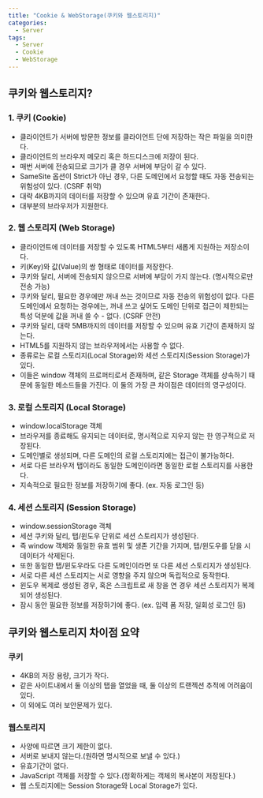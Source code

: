 ```yaml
---
title: "Cookie & WebStorage(쿠키와 웹스토리지)"
categories:
  - Server
tags:
  - Server
  - Cookie
  - WebStorage
---
```


## 쿠키와 웹스토리지?

### 1. 쿠키 (Cookie)
- 클라이언트가 서버에 방문한 정보를 클라이언트 단에 저장하는 작은 파일을 의미한다.
- 클라이언트의 브라우저 메모리 혹은 하드디스크에 저장이 된다. 
- 매번 서버에 전송되므로 크기가 클 경우 서버에 부담이 갈 수 있다.
- SameSite 옵션이 Strict가 아닌 경우, 다른 도메인에서 요청할 때도 자동 전송되는 위험성이 있다. (CSRF 취약)
- 대략 4KB까지의 데이터를 저장할 수 있으며 유효 기간이 존재한다.
- 대부분의 브라우저가 지원한다.

### 2. 웹 스토리지 (Web Storage)
- 클라이언트에 데이터를 저장할 수 있도록 HTML5부터 새롭게 지원하는 저장소이다.
- 키(Key)와 값(Value)의 쌍 형태로 데이터를 저장한다.
- 쿠키와 달리, 서버에 전송되지 않으므로 서버에 부담이 가지 않는다. (명시적으로만 전송 가능)
- 쿠키와 달리, 필요한 경우에만 꺼내 쓰는 것이므로 자동 전송의 위험성이 없다. 다른 도메인에서 요청하는 경우에는, 꺼내 쓰고 싶어도 도메인 단위로 접근이 제한되는 특성 덕분에 값을 꺼내 쓸 수 - 없다. (CSRF 안전)
- 쿠키와 달리, 대략 5MB까지의 데이터를 저장할 수 있으며 유효 기간이 존재하지 않는다.
- HTML5를 지원하지 않는 브라우저에서는 사용할 수 없다.
- 종류로는 로컬 스토리지(Local Storage)와 세션 스토리지(Session Storage)가 있다. 
- 이들은 window 객체의 프로퍼티로서 존재하며, 같은 Storage 객체를 상속하기 때문에 동일한 메소드들을 가진다. 이 둘의 가장 큰 차이점은 데이터의 영구성이다.

### 3. 로컬 스토리지 (Local Storage)
- window.localStorage 객체
- 브라우저를 종료해도 유지되는 데이터로, 명시적으로 지우지 않는 한 영구적으로 저장된다.
- 도메인별로 생성되며, 다른 도메인의 로컬 스토리지에는 접근이 불가능하다.
- 서로 다른 브라우저 탭이라도 동일한 도메인이라면 동일한 로컬 스토리지를 사용한다.
- 지속적으로 필요한 정보를 저장하기에 좋다. (ex. 자동 로그인 등)

### 4. 세션 스토리지 (Session Storage)
- window.sessionStorage 객체
- 세션 쿠키와 달리, 탭/윈도우 단위로 세션 스토리지가 생성된다.
- 즉 window 객체와 동일한 유효 범위 및 생존 기간을 가지며, 탭/윈도우를 닫을 시 데이터가 삭제된다.
- 또한 동일한 탭/윈도우라도 다른 도메인이라면 또 다른 세션 스토리지가 생성된다.
- 서로 다른 세션 스토리지는 서로 영향을 주지 않으며 독립적으로 동작한다.
- 윈도우 복제로 생성된 경우, 혹은 스크립트로 새 창을 연 경우 세션 스토리지가 복제되어 생성된다.
- 잠시 동안 필요한 정보를 저장하기에 좋다. (ex. 입력 폼 저장, 일회성 로그인 등)

## 쿠키와 웹스토리지 차이점 요약

### 쿠키
- 4KB의 저장 용량, 크기가 작다.
- 같은 사이트내에서 둘 이상의 탭을 열었을 때, 둘 이상의 트랜젝션 추적에 어려움이 있다.
- 이 외에도 여러 보안문제가 있다.

### 웹스토리지
- 사양에 따르면 크기 제한이 없다.
- 서버로 보내지 않는다.(원하면 명시적으로 보낼 수 있다.)
- 유효기간이 없다.
- JavaScript 객체를 저장할 수 있다.(정확하게는 객체의 복사본이 저장된다.)
- 웹 스토리지에는 Session Storage와 Local Storage가 있다.